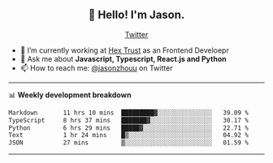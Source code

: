 <h2 align="center">👋 Hello! I'm Jason.</h2>
<p align="center">
  <a href="https://twitter.com/jasonzhouu">Twitter</a>
</p>


- 🔭 I’m currently working at [Hex Trust](https://hextrust.com/) as an Frontend Develoepr
- 💬 Ask me about **Javascript, Typescript, React.js and Python**
- 📫 How to reach me: [@jasonzhouu](https://twitter.com/jasonzhouu) on Twitter

-------

📊 **Weekly development breakdown**
<!--START_SECTION:waka-->

```txt
Markdown       11 hrs 10 mins  █████████▓░░░░░░░░░░░░░░░   39.09 %
TypeScript     8 hrs 37 mins   ███████▓░░░░░░░░░░░░░░░░░   30.17 %
Python         6 hrs 29 mins   █████▓░░░░░░░░░░░░░░░░░░░   22.71 %
Text           1 hr 24 mins    █▒░░░░░░░░░░░░░░░░░░░░░░░   04.92 %
JSON           27 mins         ▒░░░░░░░░░░░░░░░░░░░░░░░░   01.59 %
```

<!--END_SECTION:waka-->

-------
